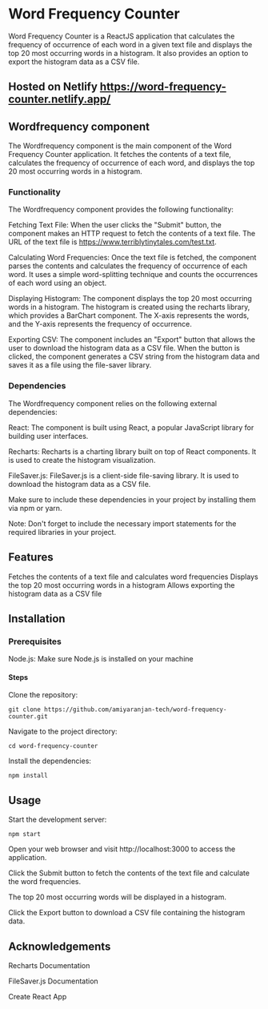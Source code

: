 # Word Frequency Counter

Word Frequency Counter is a ReactJS application that calculates the frequency of occurrence of each word in a given text file and displays the top 20 most occurring words in a histogram. It also provides an option to export the histogram data as a CSV file.

## Hosted on Netlify https://word-frequency-counter.netlify.app/

## Wordfrequency component

The Wordfrequency component is the main component of the Word Frequency Counter application. It fetches the contents of a text file, calculates the frequency of occurrence of each word, and displays the top 20 most occurring words in a histogram.

### Functionality

The Wordfrequency component provides the following functionality:

Fetching Text File: When the user clicks the "Submit" button, the component makes an HTTP request to fetch the contents of a text file. The URL of the text file is https://www.terriblytinytales.com/test.txt.

Calculating Word Frequencies: Once the text file is fetched, the component parses the contents and calculates the frequency of occurrence of each word. It uses a simple word-splitting technique and counts the occurrences of each word using an object.

Displaying Histogram: The component displays the top 20 most occurring words in a histogram. The histogram is created using the recharts library, which provides a BarChart component. The X-axis represents the words, and the Y-axis represents the frequency of occurrence.

Exporting CSV: The component includes an "Export" button that allows the user to download the histogram data as a CSV file. When the button is clicked, the component generates a CSV string from the histogram data and saves it as a file using the file-saver library.

### Dependencies

The Wordfrequency component relies on the following external dependencies:

React: The component is built using React, a popular JavaScript library for building user interfaces.

Recharts: Recharts is a charting library built on top of React components. It is used to create the histogram visualization.

FileSaver.js: FileSaver.js is a client-side file-saving library. It is used to download the histogram data as a CSV file.

Make sure to include these dependencies in your project by installing them via npm or yarn.

Note: Don't forget to include the necessary import statements for the required libraries in your project.

## Features

Fetches the contents of a text file and calculates word frequencies
Displays the top 20 most occurring words in a histogram
Allows exporting the histogram data as a CSV file

## Installation

### Prerequisites

Node.js: Make sure Node.js is installed on your machine

#### Steps

Clone the repository:

`git clone https://github.com/amiyaranjan-tech/word-frequency-counter.git`

Navigate to the project directory:

`cd word-frequency-counter`

Install the dependencies:

`npm install`

## Usage

Start the development server:

`npm start`

Open your web browser and visit http://localhost:3000 to access the application.

Click the Submit button to fetch the contents of the text file and calculate the word frequencies.

The top 20 most occurring words will be displayed in a histogram.

Click the Export button to download a CSV file containing the histogram data.

## Acknowledgements

Recharts Documentation

FileSaver.js Documentation

Create React App

